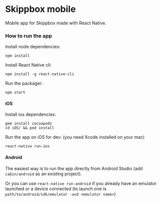 # Skippbox mobile

Mobile app for Skippbox made with React Native.


### How to run the app

Install node dependencies:

```
npm install
```

Install React Native cli:

```
npm install -g react-native-cli
```

Run the packager:

```
npm start
```

#### iOS

Install ios dependencies:

```
gem install cocoapods
cd iOS/ && pod install
```

Run the app on iOS for dev:
(you need Xcode installed on your mac)

```
react-native run-ios
```

#### Android

The easiest way is to run the app directly from Android Studio (add `cabin/android` as an existing project).

Or you can use `react-native run-android` if you already have an emulator launched or a device connected (to launch one is `path/to/android/sdk/emulator -avd <emulator name>`)
